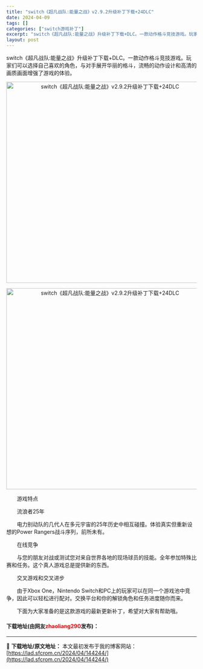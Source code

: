 ```yaml
---
title: "switch《超凡战队:能量之战》v2.9.2升级补丁下载+24DLC"
date: 2024-04-09
tags: []
categories: ["switch游戏补丁"]
excerpt: "switch《超凡战队:能量之战》升级补丁下载+DLC。一款动作格斗竞技游戏。玩家们可以选择自己喜欢的角色，与对手展开华丽的格斗，流畅的动作设计和高清的画质画面增强了游戏的体验。 　　游戏特点 　　流浪者25年 　　电力别动队的几代人在多元宇宙的25年历史中相互碰撞。体验真实但重新设想的Power &hellip;"
layout: post
---
```


 <p>switch《超凡战队:能量之战》升级补丁下载+DLC。一款动作格斗竞技游戏。玩家们可以选择自己喜欢的角色，与对手展开华丽的格斗，流畅的动作设计和高清的画质画面增强了游戏的体验。</p> <p align="center"><img align="" border="0" src="https://lad.sfcrom.cn/wp-content/uploads/2024/04/20240409_66153fd836255.webp" width="533" alt="switch《超凡战队:能量之战》v2.9.2升级补丁下载+24DLC" /></p> <p align="center"><img align="" border="0" src="https://lad.sfcrom.cn/wp-content/uploads/2024/04/20240409_66153fd8ee015.webp" width="533" alt="switch《超凡战队:能量之战》v2.9.2升级补丁下载+24DLC" /></p> <p>　　游戏特点</p> <p>　　流浪者25年</p> <p>　　电力别动队的几代人在多元宇宙的25年历史中相互碰撞。体验真实但重新设想的Power Rangers战斗序列，前所未有。</p> <p>　　在线竞争</p> <p>　　与您的朋友对战或测试您对来自世界各地的现场球员的技能。全年参加特殊比赛和任务。这个真人游戏总是提供新的东西。</p> <p>　　交叉游戏和交叉进步</p> <p>　　由于Xbox One，Nintendo Switch和PC上的玩家可以在同一个游戏池中竞争，因此可以轻松进行配对。交换平台和你的解锁角色和任务进度随你而来。</p> <p>　　下面为大家准备的是这款游戏的最新更新补丁，希望对大家有帮助哦。</p> <p><h4>下载地址(由网友<font color="red">zhaoliang290</font>发布)：</h4></p> 

---
📖 **下载地址/原文地址：** 本文最初发布于我的博客网站：[https://lad.sfcrom.cn/2024/04/144244/](https://lad.sfcrom.cn/2024/04/144244/)
